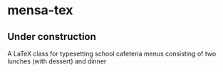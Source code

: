# mensa-tex
## Under construction
A LaTeX class for typesetting school cafeteria menus consisting of two lunches (with dessert) and dinner
